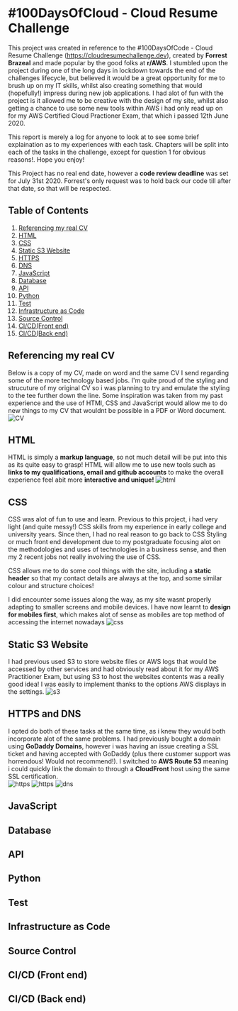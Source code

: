 # #100DaysOfCloud - Cloud Resume Challenge


This project was created in reference to the #100DaysOfCode - Cloud Resume Challenge (https://cloudresumechallenge.dev), created by **Forrest Brazeal** and made popular by the good folks at **r/AWS**. I stumbled upon the project during one of the long days in lockdown towards the end of the challenges lifecycle, but believed it would be a great opportunity for me to brush up on my IT skills, whilst also creating something that would (hopefully!) impress during new job applications. I had alot of fun with the project is it allowed me to be creative with the design of my site, whilst also getting a chance to use some new tools within AWS i had only read up on for my AWS Certified Cloud Practioner Exam, that which i passed 12th June 2020.

This report is merely a log for anyone to look at to see some brief explaination as to my experiences with each task. Chapters will be split into each of the tasks in the challenge, except for question 1 for obvious reasons!. Hope you enjoy!

This Project has no real end date, however a **code review deadline** was set for July 31st 2020. Forrest's only request was to hold back our code till after that date, so that will be respected.

## Table of Contents

1. [Referencing my real CV]()
2. [HTML]()
3. [CSS]()
4. [Static S3 Website]()
5. [HTTPS]()
6. [DNS]()
7. [JavaScript]()
8. [Database]()
9. [API]()
10. [Python]()
11. [Test]()
12. [Infrastructure as Code]()
13. [Source Control]()
14. [CI/CD(Front end)]()
15. [CI/CD(Back end)]()

## Referencing my real CV
Below is a copy of my CV, made on word and the same CV I send regarding some of the more technology based jobs. I'm quite proud of the styling and strucuture of my original CV so i was planning to try and emulate the styling to the tee further down the line. Some inspiration was taken from my past experience and the use of HTMl, CSS and JavaScript would allow me to do new things to my CV that wouldnt be possible in a PDF or Word document.
![CV](https://i.imgur.com/FYK7P4X.png)
## HTML
HTML is simply a **markup language**, so not much detail will be put into this as its quite easy to grasp! HTML will allow me to use new tools such as **links to my qualifications, email and github accounts** to make the overall experience feel abit more **interactive and unique!**
![html](https://i.imgur.com/MNnplSc.png)

## CSS
CSS was alot of fun to use and learn. Previous to this project, i had very light (and quite messy!) CSS skills from my experience in early college and university years. Since then, I had no real reason to go back to CSS Styling or much front end development due to my postgraduate focusing alot on the methodologies and uses of technologies in a business sense, and then my 2 recent jobs not really involving the use of CSS. 

CSS allows me to do some cool things with the site, including a **static header** so that my contact details are always at the top, and some similar colour and structure choices!

I did encounter some issues along the way, as my site wasnt properly adapting to smaller screens and mobile devices. I have now learnt to **design for mobiles first**, which makes alot of sense as mobiles are top method of accessing the internet nowadays
![css](https://i.imgur.com/UErHmXt.png)

## Static S3 Website
I had previous used S3 to store website files or AWS logs that would be accessed by other services and had obviously read about it for my AWS Practitioner Exam, but using S3 to host the websites contents was a really good idea! I was easily to implement thanks to the options AWS displays in the settings.
![s3](https://i.imgur.com/30BcKaN.png)
## HTTPS and DNS
I opted do both of these tasks at the same time, as i knew they would both incorporate alot of the same problems. I had previously bought a domain using **GoDaddy Domains**, however i was having an issue creating a SSL ticket and having accepted with GoDaddy (plus there customer support was horrendous! Would not recommend!). I switched to **AWS Route 53** meaning i could quickly link the domain to through a **CloudFront** host using the same SSL certification.  
![https](https://i.imgur.com/8mfkfbJ.png)
![https](https://i.imgur.com/jNAkBKU.png)
![dns](https://i.imgur.com/LvxY8jB.png)
## JavaScript
## Database
## API
## Python
## Test
## Infrastructure as Code
## Source Control
## CI/CD (Front end)
## CI/CD (Back end)
